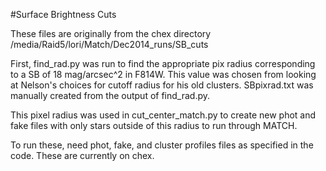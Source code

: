 #Surface Brightness Cuts

These files are originally from the chex directory /media/Raid5/lori/Match/Dec2014_runs/SB_cuts

First, find_rad.py was run to find the appropriate pix radius corresponding to a SB of 18 mag/arcsec^2 in F814W.  This value was chosen from looking at Nelson's choices for cutoff radius for his old clusters.
SBpixrad.txt was manually created from the output of find_rad.py.

This pixel radius was used in cut_center_match.py to create new phot and fake files with only stars outside of this radius to run through MATCH.

To run these, need phot, fake, and cluster profiles files as specified in the code.  These are currently on chex.
